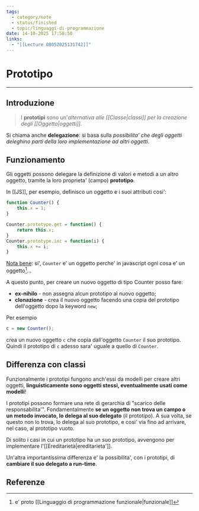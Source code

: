 ```yaml
---
tags:
  - category/note
  - status/finished
  - topic/linguaggi-di-programmazione
date: 14-10-2025 17:58:50
links:
  - "[[Lecture 08052025131742]]"
---
```

# Prototipo
---
## Introduzione
> I **prototipi** sono un'_alternativa alle [[Classe|classi]] per la creazione degli [[Oggetto|oggetti]]_.

Si chiama anche **delegazione**: si basa sulla _possibilita' che degli oggetti deleghino parti della loro implementazione ad altri oggetti_.

## Funzionamento
Gli oggetti possono delegare la definizione di valori e metodi a un altro oggetto, tramite la loro proprieta' (campo) **prototipo**.

In [[JS]], per esempio, definisco un oggetto e i suoi attributi cosi':
```js
function Counter() {
	this.x = 1;
}

Counter.prototype.get = function() {
	return this.x;
}
Counter.prototype.inc = function(i) {
	this.x += i;
}
```

<u>Nota bene</u>: si', `Counter` e' un oggetto perche' in javascript ogni cosa e' un oggetto[^1]...

A questo punto, per creare un nuovo oggetto di tipo Counter posso fare:
- **ex-nihilo** - non assegna alcun prototipo al nuovo oggetto;
- **clonazione** - crea il nuovo oggetto facendo una copia del prototipo dell'oggetto dopo la keyword `new`;

Per esempio
```js
c = new Counter();
```
crea un nuovo oggetto `c` che copia dall'oggetto `Counter` il suo prototipo. Quindi il prototipo di `c` adesso sara' uguale a quello di `Counter`.

## Differenza con classi
Funzionalmente i prototipi fungono anch'essi da modelli per creare altri oggetti, **linguisticamente sono oggetti stessi, eventualmente usati come modelli**!

I prototipi possono formare una rete di gerarchia di "scarico delle responsabilita'". Fondamentalmente **se un oggetto non trova un campo o un metodo invocato, lo delega al suo delegato** (il prototipo). A sua volta, se questo non lo trova, lo delega al suo prototipo, e cosi' via fino ad arrivare, nel caso, al prototipo vuoto.

Di solito i casi in cui un prototipo ha un suo prototipo, avvengono per implementare l'[[Ereditarietà|ereditarieta']].

Un'altra importantissima differenza e' la possibilita', con i prototipi, di **cambiare il suo delegato a run-time**.

## Referenze

[^1]: e' proto [[Linguaggio di programmazione funzionale|funzionale]]

